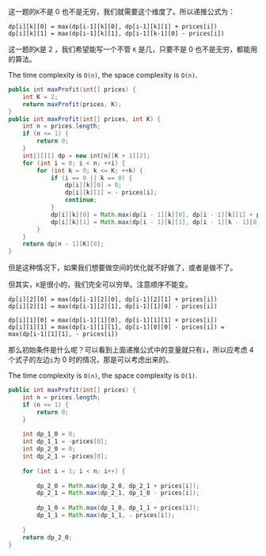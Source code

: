 这一题的`K`不是 0 也不是无穷，我们就需要这个维度了。所以递推公式为：

```
dp[i][k][0] = max(dp[i-1][k][0], dp[i-1][k][1] + prices[i])
dp[i][k][1] = max(dp[i-1][k][1], dp[i-1][k-1][0] - prices[i])
```

这一题的`K`是 2 ，我们希望能写一个不管 `K` 是几，只要不是 0 也不是无穷，都能用的算法。

The time complexity is `O(n)`, the space complexity is `O(n)`.

```java
public int maxProfit(int[] prices) {
    int K = 2;
    return maxProfit(prices, K);
}
public int maxProfit(int[] prices, int K) {
    int n = prices.length;
    if (n <= 1) {
        return 0;
    }
    int[][][] dp = new int[n][K + 1][2];
    for (int i = 0; i < n; ++i) {
        for (int k = 0; k <= K; ++k) {
            if (i == 0 || k == 0) {
                dp[i][k][0] = 0;
                dp[i][k][1] = - prices[i];
                continue;
            }
            dp[i][k][0] = Math.max(dp[i - 1][k][0], dp[i - 1][k][1] + prices[i]);
            dp[i][k][1] = Math.max(dp[i - 1][k][1], dp[i - 1][k - 1][0] - prices[i]);
        }
    }
    return dp[n - 1][K][0];
}
```

但是这种情况下，如果我们想要做空间的优化就不好做了，或者是做不了。

但其实，`K`是很小的，我们完全可以穷举。注意顺序不能变。

```
dp[i][2][0] = max(dp[i-1][2][0], dp[i-1][2][1] + prices[i])
dp[i][2][1] = max(dp[i-1][2][1], dp[i-1][1][0] - prices[i])

dp[i][1][0] = max(dp[i-1][1][0], dp[i-1][1][1] + prices[i])
dp[i][1][1] = max(dp[i-1][1][1], dp[i-1][0][0] - prices[i]) = max(dp[i-1][1][1], - prices[i])
```

那么初始条件是什么呢？可以看到上面递推公式中的变量就只有`i`，所以应考虑 4 个式子的左边`i`为 0 时的情况，那是可以考虑出来的。

The time complexity is `O(n)`, the space complexity is `O(1)`.

```java
public int maxProfit(int[] prices) {
    int n = prices.length;
    if (n <= 1) {
        return 0;
    }
    
    int dp_1_0 = 0;
    int dp_1_1 = -prices[0];
    int dp_2_0 = 0;
    int dp_2_1 = -prices[0];
    
    for (int i = 1; i < n; i++) {
        
        dp_2_0 = Math.max(dp_2_0, dp_2_1 + prices[i]);
        dp_2_1 = Math.max(dp_2_1, dp_1_0 - prices[i]); 
        
        dp_1_0 = Math.max(dp_1_0, dp_1_1 + prices[i]);
        dp_1_1 = Math.max(dp_1_1, - prices[i]);
    
    }
    return dp_2_0;
}
```
